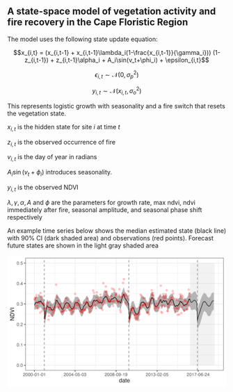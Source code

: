 ## A state-space model of vegetation activity and fire recovery in the Cape Floristic Region

The model uses the following state update equation:


$$x_{i,t} = (x_{i,t-1} + x_{i,t-1}\lambda_i(1-\frac{x_{i,t-1}}{\gamma_i})) (1-z_{i,t-1}) + z_{i,t-1}\alpha_i +  A_i\sin(v_t+\phi_i) +  \epsilon_{i,t}$$

$$\epsilon_{i,t} \sim \mathcal{N}(0,\sigma_p^{2})$$

$$y_{i,t} \sim \mathcal{N}(x_{i,t},\sigma_o^{2})$$

This represents logistic growth with seasonality and a fire switch that resets the vegetation state.  

$x_{i,t}$ is the hidden state for site $i$ at time $t$  

 $z_{i,t}$ is the observed occurrence of fire
 
 $v_{i,t}$ is the day of year in radians
 
 $A_i\sin(v_t+\phi_i)$ introduces seasonality.   
 
  $y_{i,t}$ is the observed NDVI
  
  
 $\lambda, \gamma, \alpha, A$ and $\phi$ are the parameters for growth rate, max ndvi, ndvi immediately after fire, seasonal amplitude, and seasonal phase shift respectively

An example time series below shows the median estimated state (black line) with 90% CI (dark shaded area) and observations (red points). Forecast future states are shown in the light gray shaded area

![example ts](example_ts.png)